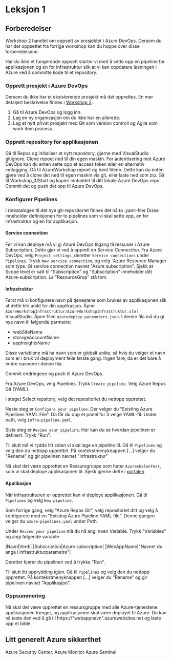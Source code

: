 # Leksjon 1

## Forberedelser
Workshop 2 handlet om oppsett av prosjektet i Azure DevOps. Dersom du har det oppsettet fra forrige workshop kan du hoppe over disse forberedelsene.

Har du ikke et fungerende oppsett starter vi med å sette opp en pipeline for applikasjonen og en for infrastruktur slik at vi kan oppdatere løsningen i Azure ved å committe kode til et repository. 

### Opprett prosjekt i Azure DevOps
Dersom du ikke har et eksisterende prosjekt må det opprettes. En mer detaljert beskrivelse finnes i  [Workshop 2]( https://github.com/bouvet/azure-workshops/tree/master/Workshop_2/Leksjon_1 ).

1. Gå til Azure DevOps og logg inn.
1. Lag en ny organisasjon om du ikke har en allerede.
1. Lag et nytt privat prosjekt med Git som version controll og Agile som work item process.

### Opprett repository for applikasjonen
Gå til Repos og initialiser et nytt repository, gjerne med VisualStudio gitignore. Clone repoet ned til din egen maskin. For autentisering mot Azure DevOps kan du enten sette opp et access token eller en alternativ innlogging. Gå til AzureWorkshop repoet og hent filene. Dette kan du enten gjøre ved å clone det ned til egen maskin via git, eller laste ned som zip. Gå til Workshop_3/Start og kopier innholdet til ditt lokale Azure DevOps repo. Commit det og push det opp til Azure DevOps.

### Konfigurer Pipelines
I rotkatalogen til det nye git-repositoriet finnes det nå to .yaml-filer Disse inneholder definisjonen for to pipelines som vi skal sette opp, en for infrastruktur og en for applikasjon.
#### Service connection
Før vi kan deploye må vi gi Azure DevOps tilgang til ressuser i Azure Subscription. Dette gjør vi ved å opprett en _Service Connection_. Fra Azure DevOps, velg `Project settings`, deretter `Service connections` under `Pipelines`.  Trykk `New service connection`, og velg `Azure Resource Manager som type. Gi service connection navnet "Azure subscription". Sjekk at Scope level er satt til "Subscription" og "Subscription" inneholder ditt Azure-subscription. La "ResourceGrop" stå tom.

#### Infrastruktur
Først må vi konfigurere navn på tjenestene som brukes av applikasjonen slik at dette blir unikt for din applikasjon.
Åpne `AzureWorkshopInfrastruktur/AzureWorkshopInfrastruktur.sln` i VisualStudio. Åpne filen `azuredeploy.parameters.json`. I denne fila må du gi nye navn til følgende parmetre:
* webSiteName
* storageAccountName
* appInsightsName
  
Disse variablene må ha navn som er globalt unike, så hvis du velger et navn som er i bruk vil deployment feile første gang. Ingen fare, da er det bare å endre navnene i denne fila.

Commit endringene og push til Azure DevOps.

Fra Azure DevOps, velg Pipelines. Trykk `Create pipeline`. Velg Azure Repos Git (YAML). 

I steget Select repsitory, velg det repositoriet du nettopp opprettet.

Neste steg er `Configure your pipeline`. Der velger du "Existing Azure Pipelines YAML File". Da får du opp et panel for å velge YAML-fil. Under path, velg `infra-pipeline.yaml`.

Siste steg er `Review your pipeline`. Her kan du se hvordan pipelinen er definert. Trykk "Run". 

Til slutt må vi rydde litt siden vi skal lage en pipeline til. Gå til `Pipelines` og velg den du nettopp opprettet. På kontekstmenyknappen [...] velger du "Rename" og gir pipelinen navnet "Infrastruktur"


Nå skal det være opprettet en Ressursgruppe som heter `AzureskolenTest`, som vi skal deploye applikasjonen til. Sjekk gjerne dette i [portalen](https://portal.azure.com)

#### Applikasjon
Når infrastrukturen er opprettet kan vi deploye applikasjonen. Gå til `Pipelines` og velg `New pipeline`.

Som forrige gang, velg "Azure Repos Git", velg repositoriet ditt og velg å konfigurere med en "Existing Azure Pipeline YAML file". Denne gangen velger du `azure-pipelines.yaml` under Path.

Under `Review your pipeline` må du nå angi noen Variable. Trykk "Variables" og angi følgende variable

|Navn|Verdi|
|Subscription|Azure subscription|
|WebAppName|"Navnet du anga i infrastrukturparametre"|

Deretter kjører du pipelinen ved å trykke "Run".

Til slutt litt opprydding igjen. Gå til `Pipelines` og velg den du nettopp opprettet. På kontekstmenyknappen [...] velger du "Rename" og gir pipelinen navnet "Applikasjon".

### Oppsummering 
Nå skal det være opprettet en ressursgruppe med alle Azure-tjenestene applikasjonen trenger, og applikasjonen skal være deployet til Azure. Du kan nå teste den ved å gå til https://"webappnavn".azurewebsites.net og laste opp et bilde.



##  Litt generelt Azure sikkerthet

Azure Security Center.
Azure Monitor
Azure Sentinel
